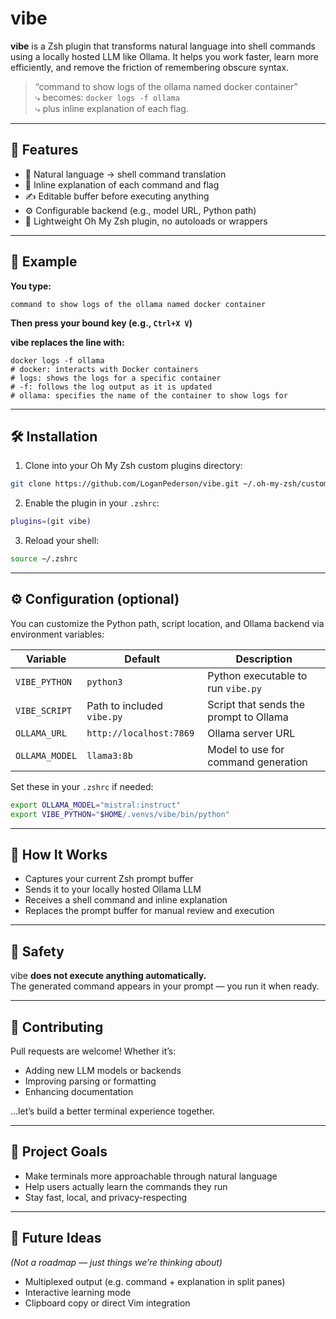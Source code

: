 # vibe

**vibe** is a Zsh plugin that transforms natural language into shell commands using a locally hosted LLM like Ollama. It helps you work faster, learn more efficiently, and remove the friction of remembering obscure syntax.

> “command to show logs of the ollama named docker container”  
> ⤷ becomes: `docker logs -f ollama`  
> ⤷ plus inline explanation of each flag.

---

## 🚀 Features

- 🧠 Natural language → shell command translation
- 💬 Inline explanation of each command and flag
- ✍️ Editable buffer before executing anything
- ⚙️ Configurable backend (e.g., model URL, Python path)
- 🔌 Lightweight Oh My Zsh plugin, no autoloads or wrappers

---

## 📸 Example

**You type:**
```shell
command to show logs of the ollama named docker container
```

**Then press your bound key (e.g., `Ctrl+X V`)**

**vibe replaces the line with:**
```shell
docker logs -f ollama
# docker: interacts with Docker containers
# logs: shows the logs for a specific container
# -f: follows the log output as it is updated
# ollama: specifies the name of the container to show logs for
```

---

## 🛠️ Installation

1. Clone into your Oh My Zsh custom plugins directory:

```bash
git clone https://github.com/LoganPederson/vibe.git ~/.oh-my-zsh/custom/plugins/vibe
```

2. Enable the plugin in your `.zshrc`:

```zsh
plugins=(git vibe)
```

3. Reload your shell:

```bash
source ~/.zshrc
```

---

## ⚙️ Configuration (optional)

You can customize the Python path, script location, and Ollama backend via environment variables:

| Variable         | Default                           | Description                             |
|------------------|-----------------------------------|-----------------------------------------|
| `VIBE_PYTHON`     | `python3`                         | Python executable to run `vibe.py`      |
| `VIBE_SCRIPT`     | Path to included `vibe.py`        | Script that sends the prompt to Ollama  |
| `OLLAMA_URL`      | `http://localhost:7869`           | Ollama server URL                       |
| `OLLAMA_MODEL`    | `llama3:8b`                       | Model to use for command generation     |

Set these in your `.zshrc` if needed:
```zsh
export OLLAMA_MODEL="mistral:instruct"
export VIBE_PYTHON="$HOME/.venvs/vibe/bin/python"
```

---

## 🔎 How It Works

- Captures your current Zsh prompt buffer
- Sends it to your locally hosted Ollama LLM
- Receives a shell command and inline explanation
- Replaces the prompt buffer for manual review and execution

---

## 🔐 Safety

vibe **does not execute anything automatically.**  
The generated command appears in your prompt — you run it when ready.

---

## 🤝 Contributing

Pull requests are welcome! Whether it’s:
- Adding new LLM models or backends
- Improving parsing or formatting
- Enhancing documentation

…let’s build a better terminal experience together.

---

## 📁 Project Goals

- Make terminals more approachable through natural language
- Help users actually learn the commands they run
- Stay fast, local, and privacy-respecting

---

## 🧪 Future Ideas

_(Not a roadmap — just things we’re thinking about)_

- Multiplexed output (e.g. command + explanation in split panes)
- Interactive learning mode
- Clipboard copy or direct Vim integration
